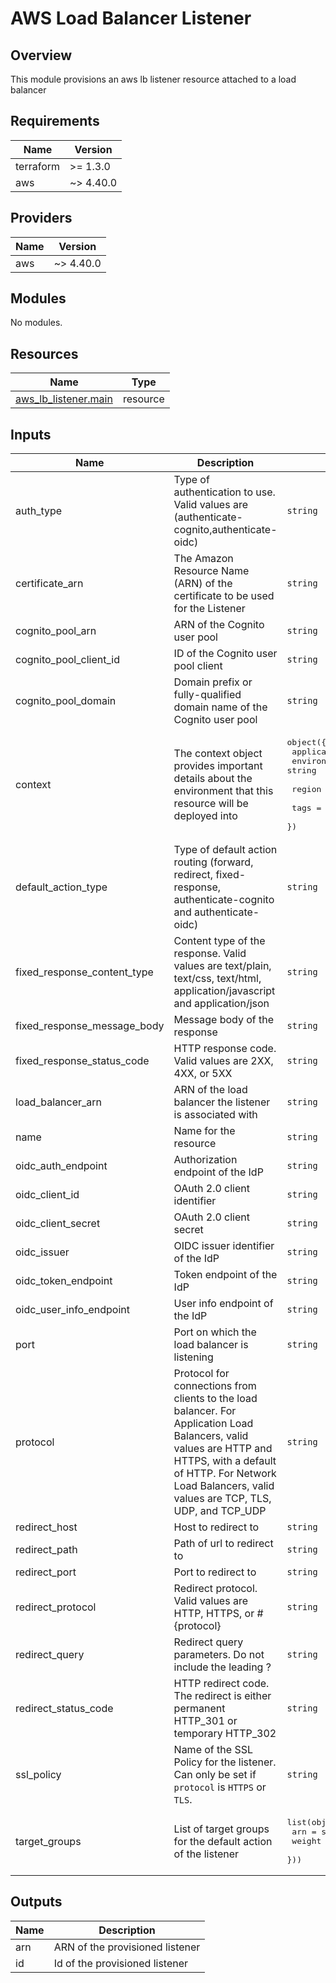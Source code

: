 # AWS Load Balancer Listener

## Overview
This module provisions an aws lb listener resource attached to a load balancer


[comment]: # (BEGIN_TF_DOCS)

## Requirements

| Name | Version |
|------|---------|
| terraform | >= 1.3.0 |
| aws | ~> 4.40.0 |

## Providers

| Name | Version |
|------|---------|
| aws | ~> 4.40.0 |

## Modules

No modules.

## Resources

| Name | Type |
|------|------|
| [aws_lb_listener.main](https://registry.terraform.io/providers/hashicorp/aws/latest/docs/resources/lb_listener) | resource |

## Inputs

| Name | Description | Type | Default | Required |
|------|-------------|------|---------|:--------:|
| auth\_type | Type of authentication to use. Valid values are (authenticate-cognito,authenticate-oidc) | `string` | `null` | no |
| certificate\_arn | The Amazon Resource Name (ARN) of the certificate to be used for the Listener | `string` | `null` | no |
| cognito\_pool\_arn | ARN of the Cognito user pool | `string` | `null` | no |
| cognito\_pool\_client\_id | ID of the Cognito user pool client | `string` | `null` | no |
| cognito\_pool\_domain | Domain prefix or fully-qualified domain name of the Cognito user pool | `string` | `null` | no |
| context | The context object provides important details about the environment that this resource will be deployed into | <pre>object({<br>    application_name = string<br>    environment_name = string<br><br>    region = string<br><br>    tags = map(string)<br>  })</pre> | n/a | yes |
| default\_action\_type | Type of default action routing (forward, redirect, fixed-response, authenticate-cognito and authenticate-oidc) | `string` | n/a | yes |
| fixed\_response\_content\_type | Content type of the response. Valid values are text/plain, text/css, text/html, application/javascript and application/json | `string` | `null` | no |
| fixed\_response\_message\_body | Message body of the response | `string` | `null` | no |
| fixed\_response\_status\_code | HTTP response code. Valid values are 2XX, 4XX, or 5XX | `string` | `null` | no |
| load\_balancer\_arn | ARN of the load balancer the listener is associated with | `string` | n/a | yes |
| name | Name for the resource | `string` | n/a | yes |
| oidc\_auth\_endpoint | Authorization endpoint of the IdP | `string` | `null` | no |
| oidc\_client\_id | OAuth 2.0 client identifier | `string` | `null` | no |
| oidc\_client\_secret | OAuth 2.0 client secret | `string` | `null` | no |
| oidc\_issuer | OIDC issuer identifier of the IdP | `string` | `null` | no |
| oidc\_token\_endpoint | Token endpoint of the IdP | `string` | `null` | no |
| oidc\_user\_info\_endpoint | User info endpoint of the IdP | `string` | `null` | no |
| port | Port on which the load balancer is listening | `string` | `null` | no |
| protocol | Protocol for connections from clients to the load balancer. For Application Load Balancers, valid values are HTTP and HTTPS, with a default of HTTP. For Network Load Balancers, valid values are TCP, TLS, UDP, and TCP\_UDP | `string` | `null` | no |
| redirect\_host | Host to redirect to | `string` | `null` | no |
| redirect\_path | Path of url to redirect to | `string` | `null` | no |
| redirect\_port | Port to redirect to | `string` | `null` | no |
| redirect\_protocol | Redirect protocol. Valid values are HTTP, HTTPS, or #{protocol} | `string` | `null` | no |
| redirect\_query | Redirect query parameters. Do not include the leading ? | `string` | `null` | no |
| redirect\_status\_code | HTTP redirect code. The redirect is either permanent HTTP\_301 or temporary HTTP\_302 | `string` | `null` | no |
| ssl\_policy | Name of the SSL Policy for the listener. Can only be set if `protocol` is `HTTPS` or `TLS`. | `string` | `null` | no |
| target\_groups | List of target groups for the default action of the listener | <pre>list(object({<br>    arn    = string<br>    weight = number<br>  }))</pre> | `[]` | no |

## Outputs

| Name | Description |
|------|-------------|
| arn | ARN of the provisioned listener |
| id | Id of the provisioned listener |

[comment]: # (END_TF_DOCS)